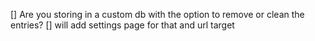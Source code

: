  [] Are you storing in a custom db with the option to remove or clean the entries?
 [] will add settings page for that and url target